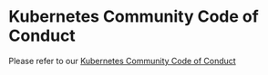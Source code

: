 # Kubernetes Community Code of Conduct

Please refer to our [Kubernetes Community Code of Conduct](https://github.com/kubernetes/community/blob/master/code-of-conduct.md)
